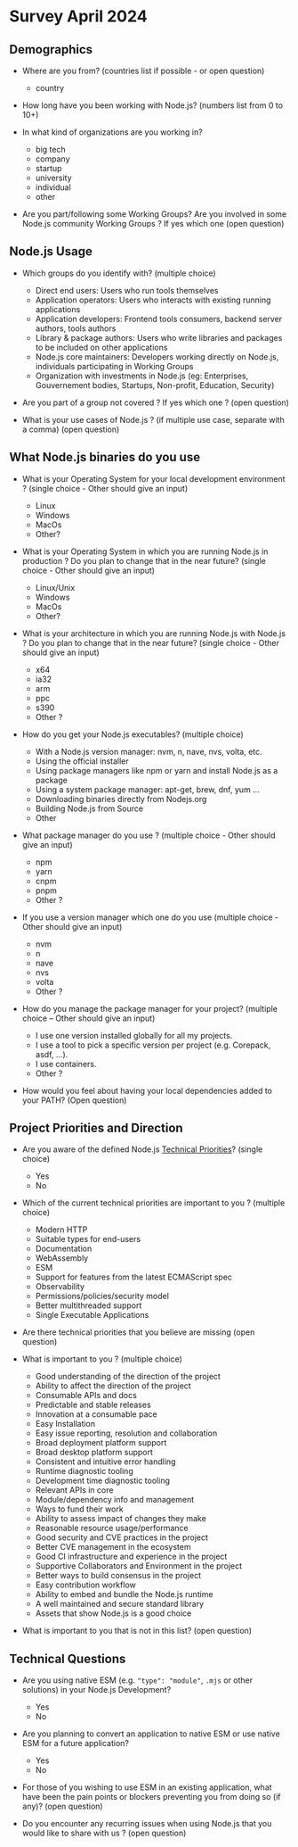 # Survey April 2024

## Demographics

- Where are you from? (countries list if possible - or open question)
    - country

- How long have you been working with Node.js? (numbers list from 0 to 10+)

- In what kind of organizations are you working in?
    - big tech
    - company
    - startup
    - university
    - individual
    - other

- Are you part/following some Working Groups? Are you involved in some Node.js community  Working Groups ? If yes which one (open question)

## Node.js Usage

- Which groups do you identify with? (multiple choice)
    - Direct end users: Users who run tools themselves
    - Application operators: Users who interacts with existing running applications
    - Application developers: Frontend tools consumers, backend server authors, tools authors
    - Library & package authors: Users who write libraries and packages to be included on other applications
    - Node.js core maintainers: Developers working directly on Node.js, individuals participating in Working Groups
    - Organization with investments in Node.js (eg: Enterprises, Gouvernement bodies, Startups, Non-profit, Education, Security)

- Are you part of a group not covered ? If yes which one ? (open question)

- What is your use cases of Node.js ? (if multiple use case, separate with a comma) (open question)

## What Node.js binaries do you use

- What is your Operating System for your local development environment ? (single choice - Other should give an input)
	- Linux
	- Windows
	- MacOs
	- Other?

- What is your Operating System in which you are running Node.js in production ? Do you plan to change that in the near future? (single choice - Other should give an input)
	- Linux/Unix
	- Windows
	- MacOs
	- Other?

- What is your architecture in which you are running Node.js with Node.js ? Do you plan to change that in the near future? (single choice - Other should give an input)
    - x64
    - ia32
    - arm
    - ppc
    - s390
    - Other ?

- How do you get your Node.js executables? (multiple choice)
    - With a Node.js version manager: nvm, n, nave, nvs, volta, etc.
    - Using the official installer
    - Using package managers like npm or yarn and install Node.js as a package
    - Using a system package manager: apt-get, brew, dnf, yum …
    - Downloading binaries directly from Nodejs.org
    - Building Node.js from Source
    - Other

- What package manager do you use ? (multiple choice - Other should give an input)
    - npm
    - yarn
    - cnpm
    - pnpm
    - Other ? 

- If you use a version manager which one do you use (multiple choice - Other should give an input)
    - nvm
    - n
    - nave
    - nvs
    - volta
    - Other ?

- How do you manage the package manager for your project? (multiple choice – Other should give an input)
   - I use one version installed globally for all my projects.
   - I use a tool to pick a specific version per project (e.g. Corepack, asdf, …).
   - I use containers.
   - Other ?
   
- How would you feel about having your local dependencies added to your PATH? (Open question)

## Project Priorities and Direction

- Are you aware of the defined Node.js [Technical Priorities](https://github.com/nodejs/node/blob/main/doc/contributing/technical-priorities.md)? (single choice)
    - Yes
    - No

- Which of the current technical priorities are important to you ? (multiple choice)
    - Modern HTTP
    - Suitable types for end-users
    - Documentation
    - WebAssembly
    - ESM
    - Support for features from the latest ECMAScript spec
    - Observability
    - Permissions/policies/security model
    - Better multithreaded support
    - Single Executable Applications

- Are there technical priorities that you believe are missing (open question)

- What is important to you ? (multiple choice)
    - Good understanding of the direction of the project
    - Ability to affect the direction of the project
    - Consumable APIs and docs
    - Predictable and stable releases
    - Innovation at a consumable pace
    - Easy Installation
    - Easy issue reporting, resolution and collaboration
    - Broad deployment platform support
    - Broad desktop platform support
    - Consistent and intuitive error handling
    - Runtime diagnostic tooling
    - Development time diagnostic tooling
    - Relevant APIs in core
    - Module/dependency info and management
    - Ways to fund their work
    - Ability to assess impact of changes they make
    - Reasonable resource usage/performance
    - Good security and CVE practices in the project
    - Better CVE management in the ecosystem
    - Good CI infrastructure and experience in the project
    - Supportive Collaborators and Environment in the project
    - Better ways to build consensus in the project
    - Easy contribution workflow
    - Ability to embed and bundle the Node.js runtime
    - A well maintained and secure standard library
    - Assets that show Node.js is a good choice

- What is important to you that is not in this list? (open question)

## Technical Questions

- Are you using native ESM (e.g. `"type": "module"`,  `.mjs` or other solutions) in your Node.js Development?
    - Yes
    - No

- Are you planning to convert an application to native ESM or use native ESM for a future application?
    - Yes
    - No
    
- For those of you wishing to use ESM in an existing application, what have been the pain points or blockers preventing you from doing so (if any)? (open question)

- Do you encounter any recurring issues when using Node.js that you would like to share with us ? (open question)